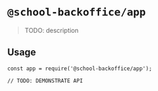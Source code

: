 # `@school-backoffice/app`

> TODO: description

## Usage

```
const app = require('@school-backoffice/app');

// TODO: DEMONSTRATE API
```
